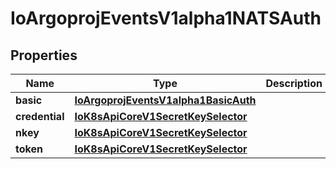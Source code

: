 
# IoArgoprojEventsV1alpha1NATSAuth

## Properties
Name | Type | Description | Notes
------------ | ------------- | ------------- | -------------
**basic** | [**IoArgoprojEventsV1alpha1BasicAuth**](IoArgoprojEventsV1alpha1BasicAuth.md) |  |  [optional]
**credential** | [**IoK8sApiCoreV1SecretKeySelector**](IoK8sApiCoreV1SecretKeySelector.md) |  |  [optional]
**nkey** | [**IoK8sApiCoreV1SecretKeySelector**](IoK8sApiCoreV1SecretKeySelector.md) |  |  [optional]
**token** | [**IoK8sApiCoreV1SecretKeySelector**](IoK8sApiCoreV1SecretKeySelector.md) |  |  [optional]




